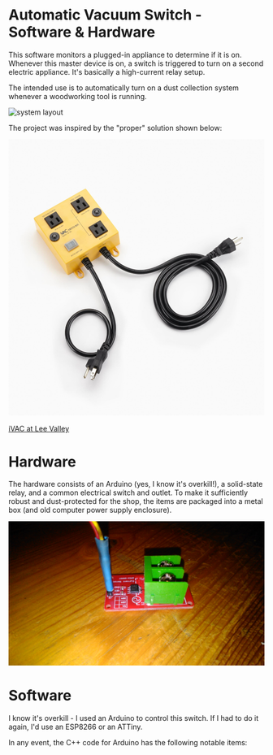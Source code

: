 # Automatic Vacuum Switch - Software & Hardware

This software monitors a plugged-in appliance to determine if it is on. Whenever this master device is on, a switch is triggered to turn on a second electric appliance. It's basically a high-current relay setup.

The intended use is to automatically turn on a dust collection system whenever a woodworking tool is running.

![system layout](images/layout_schematic.jpg)

The project was inspired by the "proper" solution shown below:

![iVAC Automatic Vacuum Switch](images/03J6210-ivac-automatic-vacuum-switch-f-111.jpg)

[iVAC at Lee Valley](https://www.leevalley.com/en-ca/shop/tools/workshop/dust-collection/parts-and-accessories/63013-ivac-automatic-vacuum-switch)

# Hardware

The hardware consists of an Arduino (yes, I know it's overkill!), a solid-state relay, and a common electrical switch and outlet. To make it sufficiently robust and dust-protected for the shop, the items are packaged into a metal box (and old computer power supply enclosure).

![ACS712 current sensor](images/ACS712.jpg)

# Software

I know it's overkill - I used an Arduino to control this switch. If I had to do it again, I'd use an ESP8266 or an ATTiny.

In any event, the C++ code for Arduino has the following notable items:




